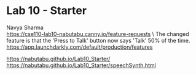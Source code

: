 # Lab 10 - Starter
Navya Sharma \
https://cse110-lab10-nabutabu.canny.io/feature-requests \ 
The changed feature is that the 'Press to Talk' button now says 'Talk' 50% of the time. \
https://app.launchdarkly.com/default/production/features

https://nabutabu.github.io/Lab10_Starter/
https://nabutabu.github.io/Lab10_Starter/speechSynth.html